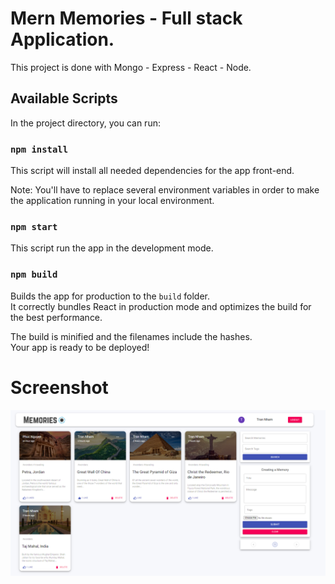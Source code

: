 # Mern Memories - Full stack Application.

This project is done with Mongo - Express - React - Node.

## Available Scripts

In the project directory, you can run:

### `npm install`

This script will install all needed dependencies for the app front-end.

Note: You'll have to replace several environment variables in order to make the application running in your local environment.

### `npm start`

This script run the app in the development mode.

### `npm build`

Builds the app for production to the `build` folder.\
It correctly bundles React in production mode and optimizes the build for the best performance.

The build is minified and the filenames include the hashes.\
Your app is ready to be deployed!

# Screenshot

![](demo/screenshot1.png)
